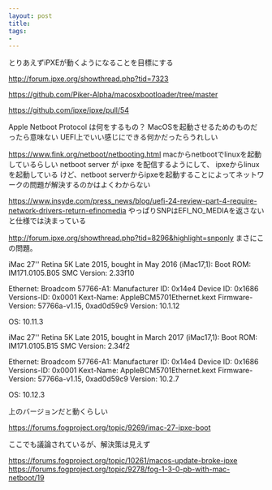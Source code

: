 ```yaml
---
layout: post
title: 
tags:
- 
---
```


とりあえずiPXEが動くようになることを目標にする

http://forum.ipxe.org/showthread.php?tid=7323

https://github.com/Piker-Alpha/macosxbootloader/tree/master

https://github.com/ipxe/ipxe/pull/54

Apple Netboot Protocol は何をするもの？
MacOSを起動させるためのものだったら意味ない
UEFI上でいい感じにできる何かだったらうれしい


https://www.fink.org/netboot/netbooting.html
macからnetbootでlinuxを起動しているらしい
netboot server が ipxe を配信するようにして、 ipxeからlinuxを起動している
けど、netboot serverからipxeを起動することによってネットワークの問題が解決するのかはよくわからない

https://www.insyde.com/press_news/blog/uefi-24-review-part-4-require-network-drivers-return-efinomedia
やっぱりSNPはEFI_NO_MEDIAを返さないと仕様では決まっている


http://forum.ipxe.org/showthread.php?tid=8296&highlight=snponly
まさにこの問題。


iMac 27'' Retina 5K Late 2015, bought in May 2016 (iMac17,1):
Boot ROM: IM171.0105.B05
SMC Version: 2.33f10

Ethernet:
Broadcom 57766-A1:
Manufacturer ID: 0x14e4
Device ID: 0x1686
Versions-ID: 0x0001
Kext-Name: AppleBCM5701Ethernet.kext
Firmware-Version: 57766a-v1.15, 0xad0d59c9
Version: 10.1.12

OS: 10.11.3


iMac 27'' Retina 5K Late 2015, bought in March 2017 (iMac17,1):
Boot ROM: IM171.0105.B15
SMC Version: 2.34f2

Ethernet:
Broadcom 57766-A1:
Manufacturer ID: 0x14e4
Device ID: 0x1686
Versions-ID: 0x0001
Kext-Name: AppleBCM5701Ethernet.kext
Firmware-Version: 57766a-v1.15, 0xad0d59c9
Version: 10.2.7

OS: 10.12.3

上のバージョンだと動くらしい

https://forums.fogproject.org/topic/9269/imac-27-ipxe-boot

ここでも議論されているが、解決策は見えず

https://forums.fogproject.org/topic/10261/macos-update-broke-ipxe
https://forums.fogproject.org/topic/9278/fog-1-3-0-pb-with-mac-netboot/19
